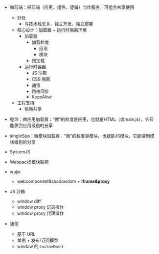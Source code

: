 - 微前端：把前端（应用、组件、逻辑）当作服务，可组合共享使用
  - 好处
    - 与技术栈无关、独立开发、独立部署
  - 核心设计：加载器 + 运行时隔离环境
    - 加载器
      - 加载粒度
        - 应用
        - 模块
      - 预加载
    - 运行时容器
      - JS 沙箱
      - CSS 隔离
      - 通信
      - 路由同步
      - KeepAlive
  - 工程支持
    - 依赖共享

- 乾坤：微应用加载器：“微”的粒度是应用，也就是HTML（或main.js），它只能做到应用级别的分享
- singleSpa：微模块加载器：“微”的粒度是模块，也就是JS模块，它能做到模块级别的分享

- SystemJS
- Webpack5模块联邦


- wujie
  - webcomponent&shadowdom + **iframe&proxy**





- JS 沙箱
  - window diff
  - window proxy 记录操作
  - window proxy 代理操作
- 通信
  - 基于 URL
  - 单例 + 发布/订阅模型
  - window 的 `CustomEvent`